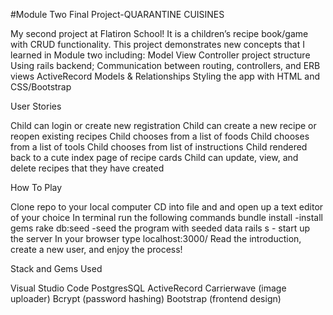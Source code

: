 #Module Two Final Project-QUARANTINE CUISINES

My second project at Flatiron School! It is a children’s recipe book/game with CRUD functionality. This project demonstrates new concepts that I learned in Module two including: 
Model View Controller project structure
Using rails backend; Communication between routing, controllers, and ERB views
ActiveRecord Models & Relationships
Styling the app with HTML and CSS/Bootstrap

User Stories

Child can login or create new registration
Child can create a new recipe or reopen existing recipes
Child chooses from a list of foods
Child chooses from a list of tools
Child chooses from list of instructions
Child rendered back to a cute index page of recipe cards
Child can update, view, and delete recipes that they have created

How To Play

Clone repo to your local computer
CD into file and and open up a text editor of your choice
In terminal run the following commands
bundle install  -install gems
rake db:seed -seed the program with seeded data
rails s - start up the server
In your browser type localhost:3000/
Read the introduction, create a new user, and enjoy the process!

Stack and Gems Used

Visual Studio Code
PostgresSQL
ActiveRecord
Carrierwave (image uploader)
Bcrypt (password hashing)
Bootstrap (frontend design)



